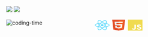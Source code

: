<div >
  <img height="180em" src="https://github-readme-stats.vercel.app/api?username=Wellinsor&show_icons=true&theme=dark-gatsby&include_all_commits=true&count_private=true"/>
  <img height="110em" src="https://github-readme-stats.vercel.app/api/top-langs/?username=Wellinsor&layout=compact&langs_count=16&theme=dark-gats"/>
</div>
   
<div  align="center"> 
  <div style="display: inline_block"><br>
    <img align="left" height="100" alt="coding-time" src="code.gif">
    <img align="center" height="30" width="40" alt="react-icon" src="https://raw.githubusercontent.com/devicons/devicon/master/icons/react/react-original.svg">
    <img align="center" height="30" width="40" alt="html-icon" src="https://raw.githubusercontent.com/devicons/devicon/master/icons/html5/html5-original.svg">
    <img align="center" height="30" width="40" alt="js-icon"  src="https://raw.githubusercontent.com/devicons/devicon/master/icons/javascript/javascript-plain.svg">
   </div>
 
 

